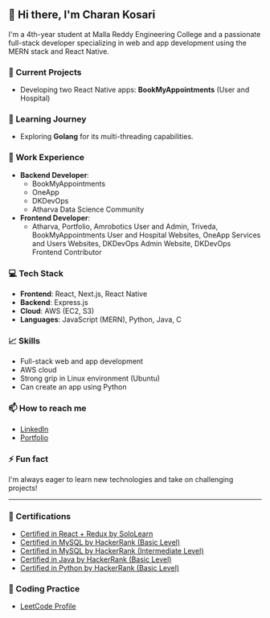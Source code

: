 ## 👋 Hi there, I'm Charan Kosari

I'm a 4th-year student at Malla Reddy Engineering College and a passionate full-stack developer specializing in web and app development using the MERN stack and React Native.

### 🔭 Current Projects
- Developing two React Native apps: **BookMyAppointments** (User and Hospital)

### 🌱 Learning Journey
- Exploring **Golang** for its multi-threading capabilities.

### 💼 Work Experience
- **Backend Developer**:
  - BookMyAppointments
  - OneApp
  - DKDevOps
  - Atharva Data Science Community
- **Frontend Developer**:
  - Atharva, Portfolio, Amrobotics User and Admin, Triveda, BookMyAppointments User and Hospital Websites, OneApp Services and Users Websites, DKDevOps Admin Website, DKDevOps Frontend Contributor

### 💻 Tech Stack
- **Frontend**: React, Next.js, React Native
- **Backend**: Express.js
- **Cloud**: AWS (EC2, S3)
- **Languages**: JavaScript (MERN), Python, Java, C

### 📈 Skills
- Full-stack web and app development
- AWS cloud
- Strong grip in Linux environment (Ubuntu)
- Can create an app using Python

### 📫 How to reach me
- [LinkedIn](https://www.linkedin.com/in/shivacharan-kosari-6073bb260/)
- [Portfolio](https://charankosari.netlify.app)

### ⚡ Fun fact
I'm always eager to learn new technologies and take on challenging projects!

---

### 📜 Certifications
- [Certified in React + Redux by SoloLearn](https://www.sololearn.com/certificates/CT-AEOLXRX9)
- [Certified in MySQL by HackerRank (Basic Level)](https://www.hackerrank.com/certificates/2e788deee7ba)
- [Certified in MySQL by HackerRank  (Intermediate Level)](https://www.hackerrank.com/certificates/836c7fbd9206)
- [Certified in Java by HackerRank (Basic Level)](https://www.hackerrank.com/certificates/e0495f6b0fda)
- [Certified in Python by HackerRank (Basic Level)](https://www.hackerrank.com/certificates/5a16b610c304)

### 🧩 Coding Practice
- [LeetCode Profile](https://leetcode.com/u/charan_kosari/)
